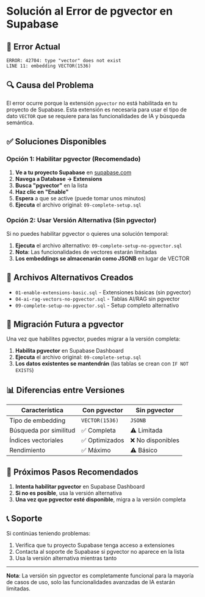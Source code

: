 # Solución al Error de pgvector en Supabase

## 🚨 Error Actual
```
ERROR: 42704: type "vector" does not exist
LINE 11: embedding VECTOR(1536)
```

## 🔍 Causa del Problema
El error ocurre porque la extensión `pgvector` no está habilitada en tu proyecto de Supabase. Esta extensión es necesaria para usar el tipo de dato `VECTOR` que se requiere para las funcionalidades de IA y búsqueda semántica.

## ✅ Soluciones Disponibles

### Opción 1: Habilitar pgvector (Recomendado)
1. **Ve a tu proyecto Supabase** en [supabase.com](https://supabase.com)
2. **Navega a Database → Extensions**
3. **Busca "pgvector"** en la lista
4. **Haz clic en "Enable"**
5. **Espera** a que se active (puede tomar unos minutos)
6. **Ejecuta** el archivo original: `09-complete-setup.sql`

### Opción 2: Usar Versión Alternativa (Sin pgvector)
Si no puedes habilitar pgvector o quieres una solución temporal:

1. **Ejecuta** el archivo alternativo: `09-complete-setup-no-pgvector.sql`
2. **Nota**: Las funcionalidades de vectores estarán limitadas
3. **Los embeddings se almacenarán como JSONB** en lugar de VECTOR

## 📁 Archivos Alternativos Creados

- `01-enable-extensions-basic.sql` - Extensiones básicas (sin pgvector)
- `04-ai-rag-vectors-no-pgvector.sql` - Tablas AI/RAG sin pgvector
- `09-complete-setup-no-pgvector.sql` - Setup completo alternativo

## 🔄 Migración Futura a pgvector

Una vez que habilites pgvector, puedes migrar a la versión completa:

1. **Habilita pgvector** en Supabase Dashboard
2. **Ejecuta** el archivo original: `09-complete-setup.sql`
3. **Los datos existentes se mantendrán** (las tablas se crean con `IF NOT EXISTS`)

## 📊 Diferencias entre Versiones

| Característica | Con pgvector | Sin pgvector |
|----------------|---------------|---------------|
| Tipo de embedding | `VECTOR(1536)` | `JSONB` |
| Búsqueda por similitud | ✅ Completa | ⚠️ Limitada |
| Índices vectoriales | ✅ Optimizados | ❌ No disponibles |
| Rendimiento | ✅ Máximo | ⚠️ Básico |

## 🚀 Próximos Pasos Recomendados

1. **Intenta habilitar pgvector** en Supabase Dashboard
2. **Si no es posible**, usa la versión alternativa
3. **Una vez que pgvector esté disponible**, migra a la versión completa

## 📞 Soporte

Si continúas teniendo problemas:
1. Verifica que tu proyecto Supabase tenga acceso a extensiones
2. Contacta al soporte de Supabase si pgvector no aparece en la lista
3. Usa la versión alternativa mientras tanto

---

**Nota**: La versión sin pgvector es completamente funcional para la mayoría de casos de uso, solo las funcionalidades avanzadas de IA estarán limitadas.






